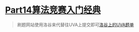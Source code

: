 # [Part14算法竞赛入门经典](https://item.jd.com/23264090575.html)
> 刷题网站使用洛谷来代替往UVA上提交即可[洛谷上的UVA题单](https://www.luogu.com.cn/problem/list?type=UVA&page=1)